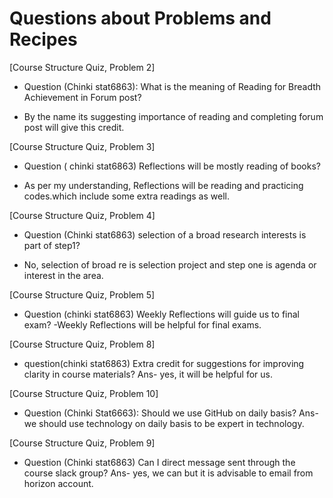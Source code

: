 # Questions about Problems and Recipes

[Course Structure Quiz, Problem 2]
* Question (Chinki stat6863): What is the meaning of Reading for Breadth Achievement in Forum post?
- By the name its suggesting importance of reading and completing forum post will give this credit.

[Course Structure Quiz, Problem 3]
* Question ( chinki stat6863) Reflections will be mostly reading of books?
- As per my understanding, Reflections will be reading and practicing codes.which include some extra readings as well.

[Course Structure Quiz, Problem 4]
* Question (Chinki stat6863) selection of a broad research interests is part of step1?
- No, selection of broad re is selection project and step one is agenda or interest in the area.

[Course Structure Quiz, Problem 5]
* Question (chinki stat6863) Weekly Reflections will guide us to final exam?
-Weekly Reflections will be helpful for final exams.

[Course Structure Quiz, Problem 8]
* question(chinki stat6863)  Extra credit for suggestions for improving clarity in course materials?
Ans- yes, it will be helpful for us.

[Course Structure Quiz, Problem 10]
* Question (Chinki Stat6663): Should we use GitHub on daily basis?
Ans- we should use technology on daily basis to be expert in technology.


[Course Structure Quiz, Problem 9]
* Question (Chinki stat6863) Can I direct message sent through the course slack group?
Ans- yes, we can but it is advisable to email from horizon account.





